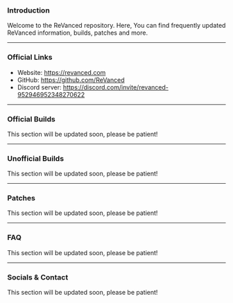 ### Introduction
Welcome to the ReVanced repository. Here, You can find frequently updated ReVanced information, builds, patches and more.

---

### Official Links
- Website: https://revanced.com
- GitHub: https://github.com/ReVanced
- Discord server: https://discord.com/invite/revanced-952946952348270622

---

### Official Builds
This section will be updated soon, please be patient!

---

### Unofficial Builds
This section will be updated soon, please be patient!

---

### Patches
This section will be updated soon, please be patient!

---

### FAQ
This section will be updated soon, please be patient!

---

### Socials & Contact
This section will be updated soon, please be patient!
